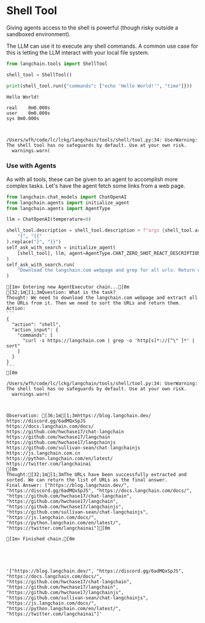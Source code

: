 # Shell Tool

Giving agents access to the shell is powerful (though risky outside a sandboxed environment).

The LLM can use it to execute any shell commands. A common use case for this is letting the LLM interact with your local file system.


```python
from langchain.tools import ShellTool

shell_tool = ShellTool()
```


```python
print(shell_tool.run({"commands": ["echo 'Hello World!'", "time"]}))
```

    Hello World!
    
    real	0m0.000s
    user	0m0.000s
    sys	0m0.000s
    
    

    /Users/wfh/code/lc/lckg/langchain/tools/shell/tool.py:34: UserWarning: The shell tool has no safeguards by default. Use at your own risk.
      warnings.warn(
    

### Use with Agents

As with all tools, these can be given to an agent to accomplish more complex tasks. Let's have the agent fetch some links from a web page.


```python
from langchain.chat_models import ChatOpenAI
from langchain.agents import initialize_agent
from langchain.agents import AgentType

llm = ChatOpenAI(temperature=0)

shell_tool.description = shell_tool.description + f"args {shell_tool.args}".replace(
    "{", "{{"
).replace("}", "}}")
self_ask_with_search = initialize_agent(
    [shell_tool], llm, agent=AgentType.CHAT_ZERO_SHOT_REACT_DESCRIPTION, verbose=True
)
self_ask_with_search.run(
    "Download the langchain.com webpage and grep for all urls. Return only a sorted list of them. Be sure to use double quotes."
)
```

    
    
    [1m> Entering new AgentExecutor chain...[0m
    [32;1m[1;3mQuestion: What is the task?
    Thought: We need to download the langchain.com webpage and extract all the URLs from it. Then we need to sort the URLs and return them.
    Action:
    ```
    {
      "action": "shell",
      "action_input": {
        "commands": [
          "curl -s https://langchain.com | grep -o 'http[s]*://[^\" ]*' | sort"
        ]
      }
    }
    ```
    [0m

    /Users/wfh/code/lc/lckg/langchain/tools/shell/tool.py:34: UserWarning: The shell tool has no safeguards by default. Use at your own risk.
      warnings.warn(
    

    
    Observation: [36;1m[1;3mhttps://blog.langchain.dev/
    https://discord.gg/6adMQxSpJS
    https://docs.langchain.com/docs/
    https://github.com/hwchase17/chat-langchain
    https://github.com/hwchase17/langchain
    https://github.com/hwchase17/langchainjs
    https://github.com/sullivan-sean/chat-langchainjs
    https://js.langchain.com.cn
    https://python.langchain.com/en/latest/
    https://twitter.com/langchainai
    [0m
    Thought:[32;1m[1;3mThe URLs have been successfully extracted and sorted. We can return the list of URLs as the final answer.
    Final Answer: ["https://blog.langchain.dev/", "https://discord.gg/6adMQxSpJS", "https://docs.langchain.com/docs/", "https://github.com/hwchase17/chat-langchain", "https://github.com/hwchase17/langchain", "https://github.com/hwchase17/langchainjs", "https://github.com/sullivan-sean/chat-langchainjs", "https://js.langchain.com/docs/", "https://python.langchain.com/en/latest/", "https://twitter.com/langchainai"][0m
    
    [1m> Finished chain.[0m
    




    '["https://blog.langchain.dev/", "https://discord.gg/6adMQxSpJS", "https://docs.langchain.com/docs/", "https://github.com/hwchase17/chat-langchain", "https://github.com/hwchase17/langchain", "https://github.com/hwchase17/langchainjs", "https://github.com/sullivan-sean/chat-langchainjs", "https://js.langchain.com/docs/", "https://python.langchain.com/en/latest/", "https://twitter.com/langchainai"]'




```python

```
